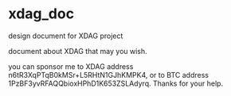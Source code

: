 # xdag_doc
design document for XDAG project

document about XDAG that may you wish.

you can sponsor me to XDAG address n6tR3XqPTqB0kMSr+L5RHtN1GJhKMPK4, or to BTC address 1PzBF3yvRFAQQbioxHPhD1K653ZSLAdyrq.
Thanks for your help.
